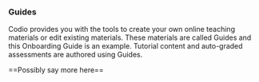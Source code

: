 

### Guides

Codio provides you with the tools to create your own online teaching materials or edit existing materials. These materials are called Guides and this Onboarding Guide is an example. Tutorial content and auto-graded assessments are authored using Guides.

==Possibly say more here==
